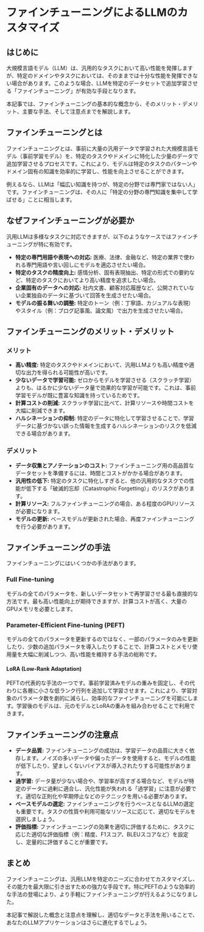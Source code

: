 # ファインチューニングによるLLMのカスタマイズ

## はじめに

大規模言語モデル（LLM）は、汎用的なタスクにおいて高い性能を発揮しますが、特定のドメインやタスクにおいては、そのままでは十分な性能を発揮できない場合があります。このような場合、LLMを特定のデータセットで追加学習させる「ファインチューニング」が有効な手段となります。

本記事では、ファインチューニングの基本的な概念から、そのメリット・デメリット、主要な手法、そして注意点までを解説します。

## ファインチューニングとは

ファインチューニングとは、事前に大量の汎用データで学習された大規模言語モデル（事前学習モデル）を、特定のタスクやドメインに特化した少量のデータで追加学習させるプロセスです。これにより、モデルは特定のタスクのパターンやドメイン固有の知識を効率的に学習し、性能を向上させることができます。

例えるなら、LLMは「幅広い知識を持つが、特定の分野では専門家ではない人」です。ファインチューニングは、その人に「特定の分野の専門知識を集中して学ばせる」ことに相当します。

## なぜファインチューニングが必要か

汎用LLMは多様なタスクに対応できますが、以下のようなケースではファインチューニングが特に有効です。

*   **特定の専門用語や表現への対応:** 医療、法律、金融など、特定の業界で使われる専門用語や言い回しにモデルを適応させたい場合。
*   **特定のタスクの精度向上:** 感情分析、固有表現抽出、特定の形式での要約など、特定のタスクにおいてより高い精度を追求したい場合。
*   **企業固有のデータへの対応:** 社内文書、顧客対応履歴など、公開されていない企業独自のデータに基づいて回答を生成させたい場合。
*   **モデルの振る舞いの調整:** 特定のトーン（例：丁寧語、カジュアルな表現）やスタイル（例：ブログ記事風、論文風）で出力を生成させたい場合。

## ファインチューニングのメリット・デメリット

### メリット

*   **高い精度:** 特定のタスクやドメインにおいて、汎用LLMよりも高い精度や適切な出力を得られる可能性が高いです。
*   **少ないデータで学習可能:** ゼロからモデルを学習させる（スクラッチ学習）よりも、はるかに少ないデータ量で効果的な学習が可能です。これは、事前学習モデルが既に豊富な知識を持っているためです。
*   **計算コストの削減:** スクラッチ学習に比べて、計算リソースや時間コストを大幅に削減できます。
*   **ハルシネーションの抑制:** 特定のデータに特化して学習させることで、学習データに基づかない誤った情報を生成するハルシネーションのリスクを低減できる場合があります。

### デメリット

*   **データ収集とアノテーションのコスト:** ファインチューニング用の高品質なデータセットを準備するには、時間とコストがかかる場合があります。
*   **汎用性の低下:** 特定のタスクに特化しすぎると、他の汎用的なタスクでの性能が低下する「破滅的忘却（Catastrophic Forgetting）」のリスクがあります。
*   **計算リソース:** フルファインチューニングの場合、ある程度のGPUリソースが必要になります。
*   **モデルの更新:** ベースモデルが更新された場合、再度ファインチューニングを行う必要があります。

## ファインチューニングの手法

ファインチューニングにはいくつかの手法があります。

### Full Fine-tuning

モデルの全てのパラメータを、新しいデータセットで再学習させる最も直接的な方法です。最も高い性能向上が期待できますが、計算コストが高く、大量のGPUメモリを必要とします。

### Parameter-Efficient Fine-tuning (PEFT)

モデルの全てのパラメータを更新するのではなく、一部のパラメータのみを更新したり、少数の追加パラメータを導入したりすることで、計算コストとメモリ使用量を大幅に削減しつつ、高い性能を維持する手法の総称です。

#### LoRA (Low-Rank Adaptation)

PEFTの代表的な手法の一つです。事前学習済みモデルの重みを固定し、その代わりに各層に小さな低ランク行列を追加して学習させます。これにより、学習対象のパラメータ数を劇的に減らし、効率的なファインチューニングを可能にします。学習後のモデルは、元のモデルとLoRAの重みを組み合わせることで利用できます。

## ファインチューニングの注意点

*   **データ品質:** ファインチューニングの成功は、学習データの品質に大きく依存します。ノイズの多いデータや偏ったデータを使用すると、モデルの性能が低下したり、望ましくないバイアスが導入されたりする可能性があります。
*   **過学習:** データ量が少ない場合や、学習率が高すぎる場合など、モデルが特定のデータに過剰に適合し、汎化性能が失われる「過学習」に注意が必要です。適切な正則化や早期停止などのテクニックを用いる必要があります。
*   **ベースモデルの選定:** ファインチューニングを行うベースとなるLLMの選定も重要です。タスクの性質や利用可能なリソースに応じて、適切なモデルを選択しましょう。
*   **評価指標:** ファインチューニングの効果を適切に評価するために、タスクに応じた適切な評価指標（例：精度、F1スコア、BLEUスコアなど）を設定し、定量的に評価することが重要です。

## まとめ

ファインチューニングは、汎用LLMを特定のニーズに合わせてカスタマイズし、その能力を最大限に引き出すための強力な手段です。特にPEFTのような効率的な手法の登場により、より手軽にファインチューニングが行えるようになりました。

本記事で解説した概念と注意点を理解し、適切なデータと手法を用いることで、あなたのLLMアプリケーションはさらに進化するでしょう。
